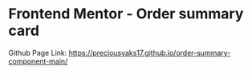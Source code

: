 # Frontend Mentor - Order summary card
Github Page Link: https://preciousyaks17.github.io/order-summary-component-main/
 
